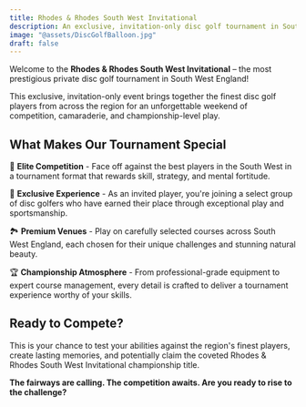 ```yaml
---
title: Rhodes & Rhodes South West Invitational
description: An exclusive, invitation-only disc golf tournament in South West England
image: "@assets/DiscGolfBalloon.jpg"
draft: false
---
```


Welcome to the **Rhodes & Rhodes South West Invitational** – the most prestigious private disc golf tournament in South West England!

This exclusive, invitation-only event brings together the finest disc golf players from across the region for an unforgettable weekend of competition, camaraderie, and championship-level play.

## What Makes Our Tournament Special

🥇 **Elite Competition** - Face off against the best players in the South West in a tournament format that rewards skill, strategy, and mental fortitude.

🌟 **Exclusive Experience** - As an invited player, you're joining a select group of disc golfers who have earned their place through exceptional play and sportsmanship.

🏞️ **Premium Venues** - Play on carefully selected courses across South West England, each chosen for their unique challenges and stunning natural beauty.

🏆 **Championship Atmosphere** - From professional-grade equipment to expert course management, every detail is crafted to deliver a tournament experience worthy of your skills.

## Ready to Compete?

This is your chance to test your abilities against the region's finest players, create lasting memories, and potentially claim the coveted Rhodes & Rhodes South West Invitational championship title.

**The fairways are calling. The competition awaits. Are you ready to rise to the challenge?**
